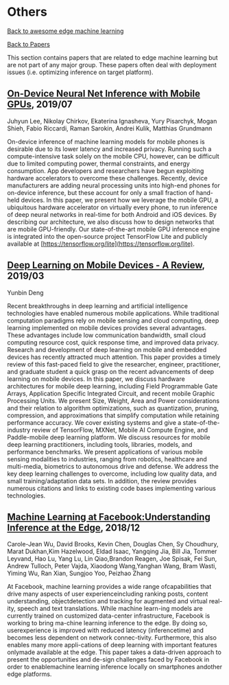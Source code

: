 # Others
[Back to awesome edge machine learning](https://github.com/bisonai/awesome-edge-machine-learning)

[Back to Papers](https://github.com/bisonai/awesome-edge-machine-learning/tree/master/Papers)

This section contains papers that are related to edge machine learning but are not part of any major group. These papers often deal with deployment issues (i.e. optimizing inference on target platform).


## [On-Device Neural Net Inference with Mobile GPUs](https://arxiv.org/abs/1907.01989), 2019/07
Juhyun Lee, Nikolay Chirkov, Ekaterina Ignasheva, Yury Pisarchyk, Mogan Shieh, Fabio Riccardi, Raman Sarokin, Andrei Kulik, Matthias Grundmann

On-device inference of machine learning models for mobile phones is desirable due to its lower latency and increased privacy. Running such a compute-intensive task solely on the mobile CPU, however, can be difficult due to limited computing power, thermal constraints, and energy consumption. App developers and researchers have begun exploiting hardware accelerators to overcome these challenges. Recently, device manufacturers are adding neural processing units into high-end phones for on-device inference, but these account for only a small fraction of hand-held devices. In this paper, we present how we leverage the mobile GPU, a ubiquitous hardware accelerator on virtually every phone, to run inference of deep neural networks in real-time for both Android and iOS devices. By describing our architecture, we also discuss how to design networks that are mobile GPU-friendly. Our state-of-the-art mobile GPU inference engine is integrated into the open-source project TensorFlow Lite and publicly available at [https://tensorflow.org/lite](https://tensorflow.org/lite).


## [Deep Learning on Mobile Devices - A Review](https://arxiv.org/abs/1904.09274), 2019/03
Yunbin Deng

Recent breakthroughs in deep learning and artificial intelligence technologies have enabled numerous mobile applications. While traditional computation paradigms rely on mobile sensing and cloud computing, deep learning implemented on mobile devices provides several advantages. These advantages include low communication bandwidth, small cloud computing resource cost, quick response time, and improved data privacy. Research and development of deep learning on mobile and embedded devices has recently attracted much attention. This paper provides a timely review of this fast-paced field to give the researcher, engineer, practitioner, and graduate student a quick grasp on the recent advancements of deep learning on mobile devices. In this paper, we discuss hardware architectures for mobile deep learning, including Field Programmable Gate Arrays, Application Specific Integrated Circuit, and recent mobile Graphic Processing Units. We present Size, Weight, Area and Power considerations and their relation to algorithm optimizations, such as quantization, pruning, compression, and approximations that simplify computation while retaining performance accuracy. We cover existing systems and give a state-of-the-industry review of TensorFlow, MXNet, Mobile AI Compute Engine, and Paddle-mobile deep learning platform. We discuss resources for mobile deep learning practitioners, including tools, libraries, models, and performance benchmarks. We present applications of various mobile sensing modalities to industries, ranging from robotics, healthcare and multi-media, biometrics to autonomous drive and defense. We address the key deep learning challenges to overcome, including low quality data, and small training/adaptation data sets. In addition, the review provides numerous citations and links to existing code bases implementing various technologies.


## [Machine Learning at Facebook:Understanding Inference at the Edge](https://research.fb.com/wp-content/uploads/2018/12/Machine-Learning-at-Facebook-Understanding-Inference-at-the-Edge.pdf), 2018/12
Carole-Jean Wu, David Brooks, Kevin Chen, Douglas Chen, Sy Choudhury, Marat Dukhan,Kim Hazelwood, Eldad Isaac, Yangqing Jia, Bill Jia, Tommer Leyvand, Hao Lu, Yang Lu, Lin Qiao,Brandon Reagen, Joe Spisak, Fei Sun, Andrew Tulloch, Peter Vajda, Xiaodong Wang,Yanghan Wang, Bram Wasti, Yiming Wu, Ran Xian, Sungjoo Yoo, Peizhao Zhang

At Facebook, machine learning provides a wide range ofcapabilities that drive many aspects of user experienceincluding ranking posts, content understanding, objectdetection and tracking for augmented and virtual real-ity, speech and text translations.  While machine learn-ing  models  are  currently  trained  on  customized  data-center infrastructure, Facebook is working to bring ma-chine learning inference to the edge.  By doing so, userexperience is improved with reduced latency (inferencetime) and becomes less dependent on network connec-tivity.  Furthermore, this also enables many more appli-cations  of  deep  learning  with  important  features  onlymade available at the edge.  This paper takes a data-driven  approach  to  present  the  opportunities  and  de-sign  challenges  faced  by  Facebook  in  order  to  enablemachine learning inference locally on smartphones andother edge platforms.



